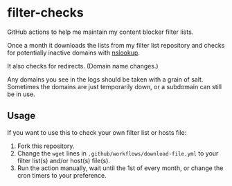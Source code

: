# filter-checks
GitHub actions to help me maintain my content blocker filter lists.

Once a month it downloads the lists from my filter list repository and checks for potentially inactive domains with [nslookup](https://pypi.org/project/nslookup/).

It also checks for redirects. (Domain name changes.)

Any domains you see in the logs should be taken with a grain of salt. Sometimes the domains are just temporarily down, or a subdomain can still be in use.

## Usage

If you want to use this to check your own filter list or hosts file:

1. Fork this repository.
2. Change the `wget` lines in `.github/workflows/download-file.yml` to your filter list(s) and/or host(s) file(s).
3. Run the action manually, wait until the 1st of every month, or change the cron timers to your preference.
